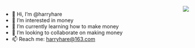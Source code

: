 
<!---![harryhare's GitHub stats](https://github-readme-stats.vercel.app/api?username=harryhare&show_icons=true)--->

<a href="https://github.com/harryhare">
  <img align="right" src="https://github-readme-stats.vercel.app/api?username=harryhare&show_icons=true" />
</a>

- 👋 Hi, I’m @harryhare
- 👀 I’m interested in money
- 🌱 I’m currently learning how to make money
- 💞️ I’m looking to collaborate on making money
- 📫 Reach me: harryhare@163.com

<!---
harryhare/harryhare is a ✨ special ✨ repository because its `README.md` (this file) appears on your GitHub profile.
You can click the Preview link to take a look at your changes.
--->
